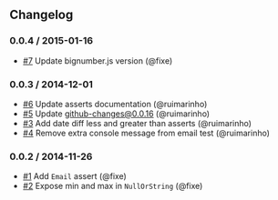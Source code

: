 ## Changelog

### 0.0.4 / 2015-01-16
- [#7](https://github.com/seegno/validator.js-asserts/pull/7) Update bignumber.js version (@fixe)

### 0.0.3 / 2014-12-01
- [#6](https://github.com/seegno/validator.js-asserts/pull/6) Update asserts documentation (@ruimarinho)
- [#5](https://github.com/seegno/validator.js-asserts/pull/5) Update github-changes@0.0.16 (@ruimarinho)
- [#3](https://github.com/seegno/validator.js-asserts/pull/3) Add date diff less and greater than asserts (@ruimarinho)
- [#4](https://github.com/seegno/validator.js-asserts/pull/4) Remove extra console message from email test (@ruimarinho)

### 0.0.2 / 2014-11-26
- [#1](https://github.com/seegno/validator.js-asserts/pull/1) Add `Email` assert (@fixe)
- [#2](https://github.com/seegno/validator.js-asserts/pull/2) Expose min and max in `NullOrString` (@fixe)
